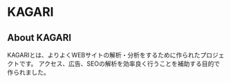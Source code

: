 # KAGARI

## About KAGARI

KAGARIとは、よりよくWEBサイトの解析・分析をするために作られたプロジェクトです。
アクセス、広告、SEOの解析を効率良く行うことを補助する目的で作られました。